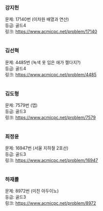 ### 강지헌
문제: 17140번 (이차원 배열과 연산) <br/>
등급: 골드4 <br/>
링크: https://www.acmicpc.net/problem/17140 <br/>
<br/>

### 김선혁
문제: 4485번 (녹색 옷 입은 애가 젤다지?) <br/>
등급: 골드4 <br/>
링크: https://www.acmicpc.net/problem/4485 <br/>
<br/>

### 김도형
문제: 7579번 (앱) <br/>
등급: 골드3 <br/>
링크:  https://www.acmicpc.net/problem/7579 <br/>
<br/>

### 최정윤
문제: 16947번 (서울 지하철 2호선) <br/>
등급: 골드3 <br/>
링크: https://www.acmicpc.net/problem/16947 <br/>
<br/>

### 하재률
문제: 8972번 (미친 아두이노) <br/>
등급: 골드3 <br/>
링크: https://www.acmicpc.net/problem/8972 <br/>
<br/>
